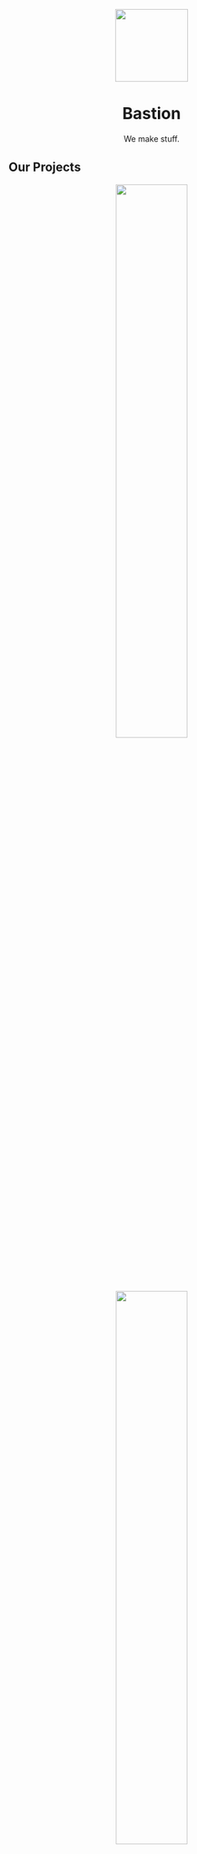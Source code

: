 <p align="center"><img src="https://bastionmc.github.io/github/assets/profile/organisation_icon.png" height="128px" width="128px"></p>
<h1 align="center">Bastion</h1><p align="center">We make stuff.</p>

## Our Projects
<p align="center">
<a href="https://github.com/BastionMC/BastionLauncher">
<img width="50%" src="https://bastionmc.github.io/github/assets/profile/project_banners/bastion_launcher.png">
</a>
<a href="https://github.com/BastionMC/MCWebGUI">
<img width="50%" src="https://bastionmc.github.io/github/assets/profile/project_banners/mcwebgui.png">
</a>
<a href="https://github.com/BastionMC/QuartzServer">
<img width="50%" src="https://bastionmc.github.io/github/assets/profile/project_banners/quartz_server.png">
</a>
<a href="https://github.com/BastionMC/Nylium">
<img width="50%" src="https://bastionmc.github.io/github/assets/profile/project_banners/nylium.png">
</a>
<a href="https://github.com/BastionMC/Netherrack">
<img width="50%" src="https://bastionmc.github.io/github/assets/profile/project_banners/netherrack.png">
</a>
<a href="https://github.com/BastionMC/QuartzClient">
<img width="50%" src="https://bastionmc.github.io/github/assets/profile/project_banners/quartz_client.png">
</a>
<a href="https://github.com/BastionMC/BastionInstaller">
<img width="50%" src="https://bastionmc.github.io/github/assets/profile/project_banners/bastion_installer.png">
</a>
</p>

<p align="center"><sub>BASTION AND ALL IT'S PROJECTS ARE NOT AN OFFICIAL MINECRAFT PRODUCT. WE ARE NOT ASSOCIATED WITH MOJANG STUDIOS AND MICROSOFT IN ANY WAY.</sub></p>
